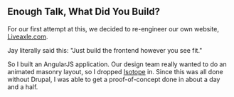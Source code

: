 ##  Enough Talk, What Did You Build?

For our first attempt at this, we decided to re-engineer our own website, [Liveaxle.com](http://www.ohnoitsnotlaunchedsadface.com).

Jay literally said this: "Just build the frontend however you see fit."

So I built an AngularJS application. Our design team really wanted to do an animated masonry layout, so I dropped [Isotope](http://isotope.metafizzy.co/) in. Since this was all done without Drupal, I was able to get a proof-of-concept done in about a day and a half.
